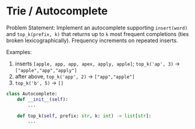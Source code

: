 # Trie / Autocomplete

Problem Statement:
Implement an autocomplete supporting `insert(word)` and `top_k(prefix, k)` that returns up to `k` most frequent completions (ties broken lexicographically). Frequency increments on repeated inserts.

Examples:
1. inserts `[apple, app, app, apex, apply, apple]`; `top_k('ap', 3)` → `["apple","app","apply"]`
2. after above, `top_k('app', 2)` → `["app","apple"]`
3. `top_k('b', 5)` → `[]`

```python
class Autocomplete:
    def __init__(self):
        ...

    def top_k(self, prefix: str, k: int) -> list[str]:
        ...
```